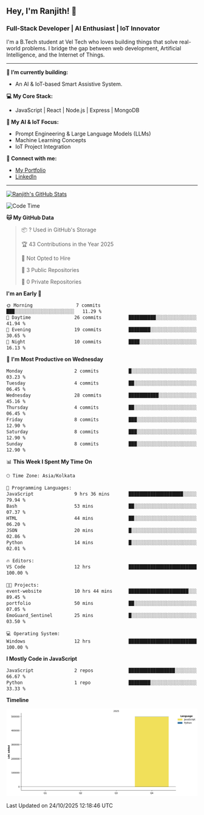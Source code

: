 ## Hey, I'm Ranjith! 👋

### Full-Stack Developer | AI Enthusiast | IoT Innovator

I'm a B.Tech student at Vel Tech who loves building things that solve real-world problems. I bridge the gap between web development, Artificial Intelligence, and the Internet of Things.

---

**🔭 I’m currently building:**
* An AI & IoT-based Smart Assistive System.

**💻 My Core Stack:**
* JavaScript | React | Node.js | Express | MongoDB

**🤖 My AI & IoT Focus:**
* Prompt Engineering & Large Language Models (LLMs)
* Machine Learning Concepts
* IoT Project Integration

**🔗 Connect with me:**
* [My Portfolio](https://ranjith-portfolio-2123f.web.app/)
* [LinkedIn](https://www.linkedin.com/in/ranjith-j-835ab0343/)

---
[![Ranjith's GitHub Stats](https://github-readme-stats.vercel.app/api?username=Ranjikutti&show_icons=true&theme=tokyonight&hide_border=true&count_private=true)](https://github.com/Ranjikutti)

<!--START_SECTION:waka-->
![Code Time](http://img.shields.io/badge/Code%20Time-14%20hrs%2042%20mins-blue)

**🐱 My GitHub Data** 

> 📦 ? Used in GitHub's Storage 
 > 
> 🏆 43 Contributions in the Year 2025
 > 
> 🚫 Not Opted to Hire
 > 
> 📜 3 Public Repositories 
 > 
> 🔑 0 Private Repositories 
 > 
**I'm an Early 🐤** 

```text
🌞 Morning                7 commits           ███░░░░░░░░░░░░░░░░░░░░░░   11.29 % 
🌆 Daytime                26 commits          ██████████░░░░░░░░░░░░░░░   41.94 % 
🌃 Evening                19 commits          ████████░░░░░░░░░░░░░░░░░   30.65 % 
🌙 Night                  10 commits          ████░░░░░░░░░░░░░░░░░░░░░   16.13 % 
```
📅 **I'm Most Productive on Wednesday** 

```text
Monday                   2 commits           █░░░░░░░░░░░░░░░░░░░░░░░░   03.23 % 
Tuesday                  4 commits           ██░░░░░░░░░░░░░░░░░░░░░░░   06.45 % 
Wednesday                28 commits          ███████████░░░░░░░░░░░░░░   45.16 % 
Thursday                 4 commits           ██░░░░░░░░░░░░░░░░░░░░░░░   06.45 % 
Friday                   8 commits           ███░░░░░░░░░░░░░░░░░░░░░░   12.90 % 
Saturday                 8 commits           ███░░░░░░░░░░░░░░░░░░░░░░   12.90 % 
Sunday                   8 commits           ███░░░░░░░░░░░░░░░░░░░░░░   12.90 % 
```


📊 **This Week I Spent My Time On** 

```text
🕑︎ Time Zone: Asia/Kolkata

💬 Programming Languages: 
JavaScript               9 hrs 36 mins       ████████████████████░░░░░   79.94 % 
Bash                     53 mins             ██░░░░░░░░░░░░░░░░░░░░░░░   07.37 % 
HTML                     44 mins             ██░░░░░░░░░░░░░░░░░░░░░░░   06.20 % 
JSON                     20 mins             █░░░░░░░░░░░░░░░░░░░░░░░░   02.86 % 
Python                   14 mins             █░░░░░░░░░░░░░░░░░░░░░░░░   02.01 % 

🔥 Editors: 
VS Code                  12 hrs              █████████████████████████   100.00 % 

🐱‍💻 Projects: 
event-website            10 hrs 44 mins      ██████████████████████░░░   89.45 % 
portfolio                50 mins             ██░░░░░░░░░░░░░░░░░░░░░░░   07.05 % 
EmoGuard_Sentinel        25 mins             █░░░░░░░░░░░░░░░░░░░░░░░░   03.50 % 

💻 Operating System: 
Windows                  12 hrs              █████████████████████████   100.00 % 
```

**I Mostly Code in JavaScript** 

```text
JavaScript               2 repos             █████████████████░░░░░░░░   66.67 % 
Python                   1 repo              ████████░░░░░░░░░░░░░░░░░   33.33 % 
```



**Timeline**

![Lines of Code chart](https://raw.githubusercontent.com/Ranjikutti/Ranjikutti/main/assets/bar_graph.png)


 Last Updated on 24/10/2025 12:18:46 UTC
<!--END_SECTION:waka-->
